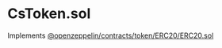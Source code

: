 # CsToken.sol

Implements [@openzeppelin/contracts/token/ERC20/ERC20.sol](https://github.com/OpenZeppelin/openzeppelin-contracts/blob/release-v4.5/contracts/token/ERC20/ERC20.sol)
